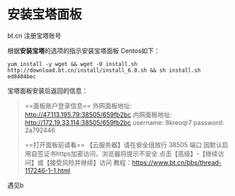 # 安装宝塔面板
bt.cn
注册宝塔账号

根据**安装宝塔**的选项的指示安装宝塔面板
Centos如下：
```
yum install -y wget && wget -O install.sh http://download.bt.cn/install/install_6.0.sh && sh install.sh ed8484bec
```
宝塔面板安装后返回的信息：

> ==面板账户登录信息== 
> 外网面板地址: http://47.113.195.79:38505/659fb2bc 内网面板地址: http://172.19.33.114:38505/659fb2bc username: 8kreoqr7 password: 2a792446 
>
>==打开面板前请看== 【云服务器】请在安全组放行 38505 端口 因默认启用自签证书https加密访问，浏览器将提示不安全 点击【高级】-【继续访问】或【接受风险并继续】访问 教程：https://www.bt.cn/bbs/thread-117246-1-1.html 

遇见b

<!--stackedit_data:
eyJoaXN0b3J5IjpbMTAyMzU3ODk1NiwxNDkzMTcxMjAsMTY2Nj
YwNTM3MywxNDkzMTcxMjAsLTQ5NjEyNTkyOSwtMTA1NzU2NDc5
M119
-->